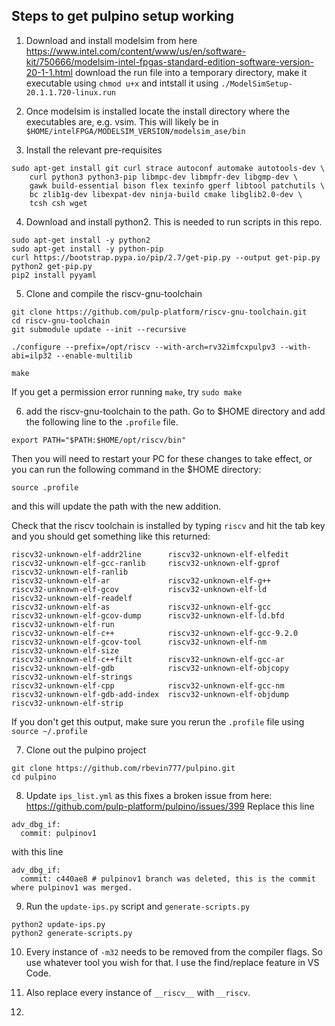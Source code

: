 ## Steps to get pulpino setup working
1. Download and install modelsim from here https://www.intel.com/content/www/us/en/software-kit/750666/modelsim-intel-fpgas-standard-edition-software-version-20-1-1.html download the run file into a temporary directory, make it executable using `chmod u+x` and intstall it using `./ModelSimSetup-20.1.1.720-linux.run`

2. Once modelsim is installed locate the install directory where the executables are, e.g. vsim. This will likely be in `$HOME/intelFPGA/MODELSIM_VERSION/modelsim_ase/bin`

3. Install the relevant pre-requisites
```
sudo apt-get install git curl strace autoconf automake autotools-dev \
    curl python3 python3-pip libmpc-dev libmpfr-dev libgmp-dev \
    gawk build-essential bison flex texinfo gperf libtool patchutils \
    bc zlib1g-dev libexpat-dev ninja-build cmake libglib2.0-dev \
    tcsh csh wget
```
4. Download and install python2. This is needed to run scripts in this repo.
```
sudo apt-get install -y python2
sudo apt-get install -y python-pip
curl https://bootstrap.pypa.io/pip/2.7/get-pip.py --output get-pip.py
python2 get-pip.py
pip2 install pyyaml
```

5. Clone and compile the riscv-gnu-toolchain
```
git clone https://github.com/pulp-platform/riscv-gnu-toolchain.git
cd riscv-gnu-toolchain
git submodule update --init --recursive

./configure --prefix=/opt/riscv --with-arch=rv32imfcxpulpv3 --with-abi=ilp32 --enable-multilib

make
```
If you get a permission error running `make`, try `sudo make`

6. add the riscv-gnu-toolchain to the path. Go to $HOME directory and add the following line to the `.profile` file.
```
export PATH="$PATH:$HOME/opt/riscv/bin"
```

Then you will need to restart your PC for these changes to take effect, or you can run the following command in the $HOME directory:
```
source .profile
```
and this will update the path with the new addition. 

Check that the riscv toolchain is installed by typing `riscv` and hit the tab key and you should get something like this returned:
```
riscv32-unknown-elf-addr2line      riscv32-unknown-elf-elfedit        riscv32-unknown-elf-gcc-ranlib     riscv32-unknown-elf-gprof          riscv32-unknown-elf-ranlib
riscv32-unknown-elf-ar             riscv32-unknown-elf-g++            riscv32-unknown-elf-gcov           riscv32-unknown-elf-ld             riscv32-unknown-elf-readelf
riscv32-unknown-elf-as             riscv32-unknown-elf-gcc            riscv32-unknown-elf-gcov-dump      riscv32-unknown-elf-ld.bfd         riscv32-unknown-elf-run
riscv32-unknown-elf-c++            riscv32-unknown-elf-gcc-9.2.0      riscv32-unknown-elf-gcov-tool      riscv32-unknown-elf-nm             riscv32-unknown-elf-size
riscv32-unknown-elf-c++filt        riscv32-unknown-elf-gcc-ar         riscv32-unknown-elf-gdb            riscv32-unknown-elf-objcopy        riscv32-unknown-elf-strings
riscv32-unknown-elf-cpp            riscv32-unknown-elf-gcc-nm         riscv32-unknown-elf-gdb-add-index  riscv32-unknown-elf-objdump        riscv32-unknown-elf-strip
```

If you don't get this output, make sure you rerun the `.profile` file using `source ~/.profile`

7. Clone out the pulpino project
```
git clone https://github.com/rbevin777/pulpino.git
cd pulpino
```

8. Update `ips_list.yml` as this fixes a broken issue from here: https://github.com/pulp-platform/pulpino/issues/399 
Replace this line
```
adv_dbg_if:
  commit: pulpinov1
```
with this line
```
adv_dbg_if:
  commit: c440ae8 # pulpinov1 branch was deleted, this is the commit where pulpinov1 was merged.
```

9. Run the `update-ips.py` script and `generate-scripts.py`
```
python2 update-ips.py
python2 generate-scripts.py
```

10. Every instance of `-m32` needs to be removed from the compiler flags. So use whatever tool you wish for that. I use the find/replace feature in VS Code.

11. Also replace every instance of `__riscv__` with `__riscv`.

12. 

